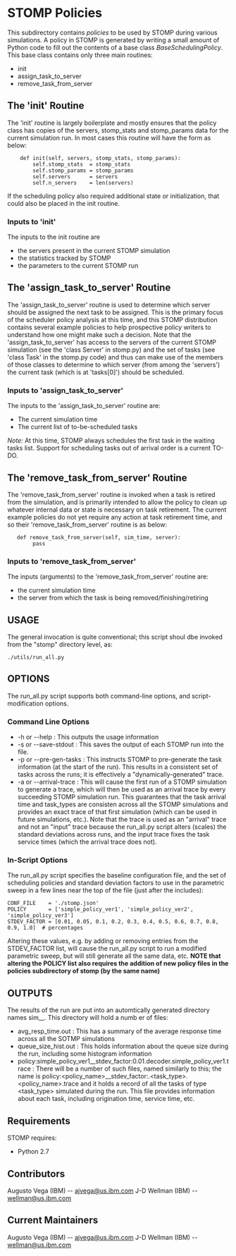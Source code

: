 # STOMP Policies

This subdirectory contains *policies* to be used by STOMP during various simulations.  A policy in STOMP is generated by writing a small amount of Python code to fill out the contents of a base class *BaseSchedulingPolicy*.
This base class contains only three main routines:
 * init
 * assign_task_to_server
 * remove_task_from_server


## The 'init' Routine

The 'init' routine is largely boilerplate and mostly ensures that the policy class has copies of the servers, stomp_stats and stomp_params data for the current simulation run.  In most cases this routine will have the form as below:
```
    def init(self, servers, stomp_stats, stomp_params):
        self.stomp_stats  = stomp_stats
        self.stomp_params = stomp_params
        self.servers      = servers
        self.n_servers    = len(servers)
```
If the scheduling policy also required additional state or initialization, that could also be placed in the init routine.

### Inputs to 'init'
The inputs to the init routine are
 * the servers present in the current STOMP simulation
 * the statistics tracked by STOMP
 * the parameters to the current STOMP run

## The 'assign_task_to_server' Routine

The 'assign_task_to_server' routine is used to determine which server should be assigned the next task to be assigned.  This is the primary focus of the scheduler policy analysis at this time, and this STOMP distribution contains several example policies to help prospective policy writers to understand how one might make such a decision.  Note that the 'assign_task_to_server' has access to the servers of the current STOMP simulation (see the 'class Server' in stomp.py) and the set of tasks (see 'class Task' in the stomp.py code) and thus can make use of the members of those classes to determine to which server (from among the 'servers') the current task (which is at 'tasks[0]') should be scheduled.


### Inputs to 'assign_task_to_server'
The inputs to the 'assign_task_to_server' routine are:
 * The current simulation time
 * The current list of to-be-scheduled tasks

*Note:*
At this time, STOMP always schedules the first task in the waiting tasks list.  Support for scheduling tasks out of arrival order is a current TO-DO.


## The 'remove_task_from_server' Routine

The 'remove_task_from_server' routine is invoked when a task is retired from the simulation, and is primarily intended to allow the policy to clean up whatever internal data or state is necessary on task retirement.  The current example policies do not yet require any action at task retirement time, and so their 'remove_task_from_server' routine is as below:

```
   def remove_task_from_server(self, sim_time, server):
        pass
```

### Inputs to 'remove_task_from_server'
The inputs (arguments) to the 'remove_task_from_server' routine are:
 * the current simulation time
 * the server from which the task is being removed/finishing/retiring

## USAGE

The general invocation is quite conventional; this script shoul dbe invoked from the "stomp" directory level, as:
```
./utils/run_all.py
```

## OPTIONS

The run_all.py script supports both command-line options, and script-modification options.

### Command Line Options
 
 * -h or --help : This outputs the usage information 
 * -s or --save-stdout  : This saves the output of each STOMP run into the file.
 * -p or --pre-gen-tasks : This instructs STOMP to pre-generate the task information (at the start of the run).  This results in a consistent set of tasks across the runs; it is effectively a "dynamically-generated" trace.
 * -a or --arrival-trace : This will cause the first run of a STOMP simulation to generate a trace, which will then be used as an arrival trace by every succeeding STOMP simulation run.  This guarantees that the task arrival time and task_types are consisten across all the STOMP simulations and provides an exact trace of that first simulation (which can be used in future simulations, etc.).  Note that the trace is used as an "arrival" trace and not an "input" trace because the run_all.py script alters (scales) the standard deviations across runs, and the input trace fixes the task service times (which the arrival trace does not).

### In-Script Options

The run_all.py script specifies the baseline configuration file, and the set of scheduling policies and standard deviation factors to use in the parametric sweep in a few lines near the top of the file (just after the includes):
```
CONF_FILE    = './stomp.json'
POLICY       = ['simple_policy_ver1', 'simple_policy_ver2', 'simple_policy_ver3']
STDEV_FACTOR = [0.01, 0.05, 0.1, 0.2, 0.3, 0.4, 0.5, 0.6, 0.7, 0.8, 0.9, 1.0]  # percentages
```

Altering these values, e.g. by adding or removing entries from the STDEV_FACTOR list, will cause the run_all.py script to run a modified parametric sweep, but will still generate all the same data, etc. 
__NOTE that altering the POLICY list also requires the addition of new policy files in the policies subdirectory of stomp (by the same name)__

## OUTPUTS

The results of the run are put into an automtically generated directory names sim_<date>_<time>.
This directory will hold a numb er of files:
 * avg_resp_time.out  : This has a summary of the average response time across all the SOTMP simulations
 * queue_size_hist.out : This holds information about the queue size during the run, including some histogram information
 * policy:simple_policy_ver1__stdev_factor:0.01.decoder.simple_policy_ver1.trace : There will be a number of such files, named similarly to this; the name is policy:<policy_name>__stdev_factor:<value>.<task_type>.<policy_name>.trace and it holds a record of all the tasks of type <task_type> simulated during the run.  This file provides information about each task, including origination time, service time, etc. 

## Requirements

STOMP requires:
 * Python 2.7


## Contributors

Augusto Vega (IBM) --  ajvega@us.ibm.com
J-D Wellman (IBM) -- wellman@us.ibm.com

## Current Maintainers

Augusto Vega (IBM) --  ajvega@us.ibm.com
J-D Wellman (IBM) -- wellman@us.ibm.com
